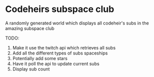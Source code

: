 # Codeheirs subspace club

A randomly generated world which displays all codeheir's subs in the amazing subspace club

TODO:
1. Make it use the twitch api which retrieves all subs
2. Add all the different types of subs spaceships
3. Potentially add some stars
4. Have it poll the api to update current subs
4. Display sub count
